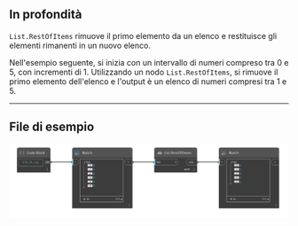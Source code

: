 ## In profondità
`List.RestOfItems` rimuove il primo elemento da un elenco e restituisce gli elementi rimanenti in un nuovo elenco.

Nell'esempio seguente, si inizia con un intervallo di numeri compreso tra 0 e 5, con incrementi di 1. Utilizzando un nodo `List.RestOfItems`, si rimuove il primo elemento dell'elenco e l'output è un elenco di numeri compresi tra 1 e 5.
___
## File di esempio

![List.RestOfItems](./DSCore.List.RestOfItems_img.jpg)
